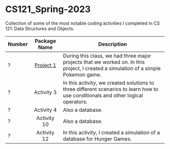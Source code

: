 # CS121_Spring-2023
Collection of some of the most notable coding activities I completed in CS 121: Data Structures and Objects.

| Number | Package Name | Description|
| -------|    :---:     |------------|
|   ?    |[Project 1](https://github.com/DJWtheCoder/CS121_Spring-2023/blob/52367b2af94fcc97f11fa5de3454c4f71d32a531/PokemonBattle.java)     | During this class, we had three major projects that we worked on. In this project, I created a simulation of a simple Pokemon game. |
|   ?    |Activity 3    |In this activity, we created solutions to three different scenarios to learn how to use conditionals and other logical operators.|
|   ?    |Activity 4    |Also a database. |
|   ?    |Activity 10   |Also a database. |
|   ?    |Activity 12   | In this activity, I created a simulation of a database for Hunger Games. |
